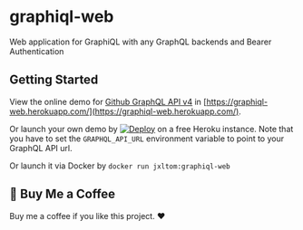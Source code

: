 # graphiql-web

Web application for GraphiQL with any GraphQL backends and Bearer Authentication

## Getting Started

View the online demo for [Github GraphQL API v4](https://developer.github.com/v4/) in [https://graphiql-web.herokuapp.com/](https://graphiql-web.herokuapp.com/).

Or launch your own demo by [![Deploy](https://www.herokucdn.com/deploy/button.svg)](https://heroku.com/deploy)
 on a free Heroku instance. Note that you have to set the `GRAPHQL_API_URL` environment variable to point to your GraphQL API url.

Or launch it via Docker by ```docker run jxltom:graphiql-web```

## :sparkling_heart: Buy Me a Coffee

Buy me a coffee if you like this project. :heart:

